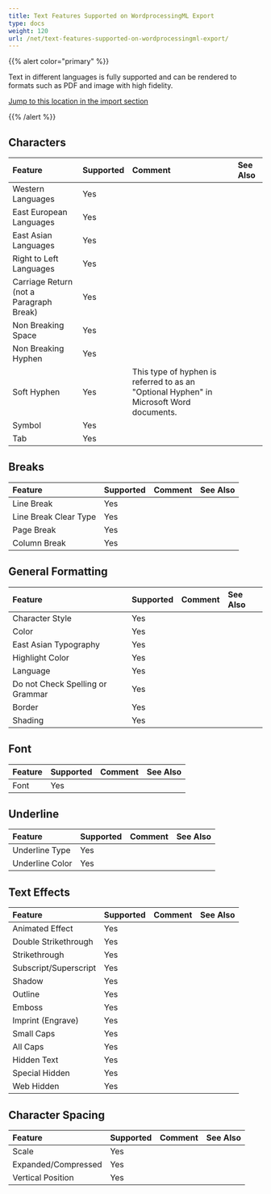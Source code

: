 ```yaml
---
title: Text Features Supported on WordprocessingML Export
type: docs
weight: 120
url: /net/text-features-supported-on-wordprocessingml-export/
---
```


{{% alert color="primary" %}} 

Text in different languages is fully supported and can be rendered to formats such as PDF and image with high fidelity.

[Jump to this location in the import section](/words/net/text-features-supported-on-wordprocessingml-import/)

{{% /alert %}} 

## **Characters**

|**Feature**|**Supported**|**Comment**|**See Also**|
| :- | :- | :- | :- |
|Western Languages |Yes | | |
|East European Languages |Yes | | |
|East Asian Languages |Yes | | |
|Right to Left Languages |Yes | | |
|Carriage Return (not a Paragraph Break) |Yes | | |
|Non Breaking Space |Yes | | |
|Non Breaking Hyphen |Yes | | |
|Soft Hyphen |Yes |This type of hyphen is referred to as an "Optional Hyphen" in Microsoft Word documents. | |
|Symbol |Yes | | |
|Tab |Yes | | |

## **Breaks**

|**Feature**|**Supported**|**Comment**|**See Also**|
| :- | :- | :- | :- |
|Line Break |Yes | | |
|Line Break Clear Type |Yes | | |
|Page Break |Yes | | |
|Column Break |Yes | | |

## **General Formatting**

|**Feature**|**Supported**|**Comment**|**See Also**|
| :- | :- | :- | :- |
|Character Style |Yes | | |
|Color |Yes | | |
|East Asian Typography |Yes | | |
|Highlight Color |Yes | | |
|Language |Yes | | |
|Do not Check Spelling or Grammar |Yes | | |
|Border |Yes | | |
|Shading |Yes | | |

## **Font**

|**Feature**|**Supported**|**Comment**|**See Also**|
| :- | :- | :- | :- |
|Font |Yes | | |

## **Underline**

|**Feature**|**Supported**|**Comment**|**See Also**|
| :- | :- | :- | :- |
|Underline Type |Yes | | |
|Underline Color |Yes | | |

## **Text Effects**

|**Feature**|**Supported**|**Comment**|**See Also**|
| :- | :- | :- | :- |
|Animated Effect |Yes | | |
|Double Strikethrough |Yes | | |
|Strikethrough |Yes | | |
|Subscript/Superscript |Yes | | |
|Shadow |Yes | | |
|Outline |Yes | | |
|Emboss |Yes | | |
|Imprint (Engrave) |Yes | | |
|Small Caps |Yes | | |
|All Caps |Yes | | |
|Hidden Text |Yes | | |
|Special Hidden |Yes | | |
|Web Hidden |Yes | | |

## **Character Spacing**

|**Feature**|**Supported**|**Comment**|**See Also**|
| :- | :- | :- | :- |
|Scale |Yes | | |
|Expanded/Compressed |Yes | | |
|Vertical Position |Yes | | |

